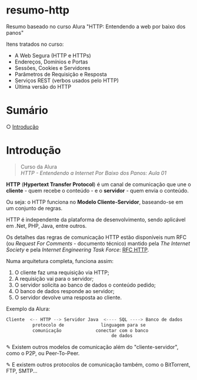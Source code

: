 # resumo-http
Resumo baseado no curso Alura "HTTP: Entendendo a web por baixo dos panos"

Itens tratados no curso:

- A Web Segura (HTTP e HTTPs)
- Endereços, Domínios e Portas
- Sessões, Cookies e Servidores
- Parâmetros de Requisição e Resposta
- Serviços REST (verbos usados pelo HTTP)
- Última versão do HTTP

# Sumário
○ [Introdução](#Introdução)

# Introdução
> Curso da Alura </br>*HTTP - Entendendo a Internet Por Baixo dos Panos: Aula 01*

**HTTP** (**Hypertext Transfer Protocol**) é um canal de comunicação que une o **cliente** - quem recebe o conteúdo - e o **servidor** - quem envia o conteúdo. 

Ou seja: o HTTP funciona no **Modelo Cliente-Servidor**, baseando-se em um conjunto de regras.

HTTP é independente da plataforma de desenvolvimento, sendo aplicável em .Net, PHP, Java, entre outros.

Os detalhes das regras de comunicação HTTP estão disponíveis num RFC (ou *Request For Comments* - documento técnico) mantido pela *The Internet Society* e pela *Internet Engineering Task Force*: [RFC HTTP](https://tools.ietf.org/html/rfc2616).

Numa arquitetura completa, funciona assim: 
1. O cliente faz uma requisição via HTTP;
2. A requisição vai para o servidor;
3. O servidor solicita ao banco de dados o conteúdo pedido;
4. O banco de dados responde ao servidor;
5. O servidor devolve uma resposta ao cliente.

 Exemplo da Alura:

```js
Cliente  <-- HTTP --> Servidor Java  <---- SQL ----> Banco de dados
          protocolo de              linguagem para se 
          comunicação             conectar com o banco
                                        de dados
```

✎ Existem outros modelos de comunicação além do "cliente-servidor", como o P2P, ou Peer-To-Peer. 

✎ E existem outros protocolos de comunicação também, como o BitTorrent, FTP, SMTP...